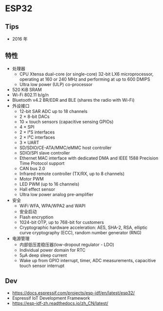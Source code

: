 # ESP32
## Tips
* 2016 年

## 特性
* 处理器
  * CPU Xtensa dual-core (or single-core) 32-bit LX6 microprocessor, operating at 160 or 240 MHz and performing at up to 600 DMIPS
  * Ultra low power (ULP) co-processor
* 520 KiB SRAM
* Wi-Fi 802.11 b/g/n
* Bluetooth v4.2 BR/EDR and BLE (shares the radio with Wi-Fi)
* 外设接口
  * 12-bit SAR ADC up to 18 channels
  * 2 × 8-bit DACs
  * 10 × touch sensors (capacitive sensing GPIOs)
  * 4 × SPI
  * 2 × I²S interfaces
  * 2 × I²C interfaces
  * 3 × UART
  * SD/SDIO/CE-ATA/MMC/eMMC host controller
  * SDIO/SPI slave controller
  * Ethernet MAC interface with dedicated DMA and IEEE 1588 Precision Time Protocol support
  * CAN bus 2.0
  * Infrared remote controller (TX/RX, up to 8 channels)
  * Motor PWM
  * LED PWM (up to 16 channels)
  * Hall effect sensor
  * Ultra low power analog pre-amplifier
* 安全
  * WiFi WFA, WPA/WPA2 and WAPI
  * 安全启动
  * Flash encryption
  * 1024-bit OTP, up to 768-bit for customers
  * Cryptographic hardware acceleration: AES, SHA-2, RSA, elliptic curve cryptography (ECC), random number generator (RNG)
* 电源管理
  * 内部低压差稳压器(low-dropout regulator - LDO)
  * Individual power domain for RTC
  * 5μA deep sleep current
  * Wake up from GPIO interrupt, timer, ADC measurements, capacitive touch sensor interrupt

## Dev
* https://docs.espressif.com/projects/esp-idf/en/latest/esp32/
* Espressif IoT Development Framework
* https://esp-idf-zh.readthedocs.io/zh_CN/latest/
